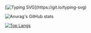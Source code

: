 [![Typing SVG](https://readme-typing-svg.herokuapp.com?color=0583CC&size=25&vCenter=true&multiline=true&width=700&height=400&lines=Hello%2C+I+am+JordanTheWebDesigner...;I+am+a+Web+Designer+and+a+Web+Developer...;Visit+jordanthewebdesigner.com+for+more+info...)](https://git.io/typing-svg)

![Anurag's GitHub stats](https://github-readme-stats.vercel.app/api?username=jordanthewebdesigner&count_private=true&include_all_commits=true&hide=contribs)


[![Top Langs](https://github-readme-stats-git-masterrstaa-rickstaa.vercel.app/api/top-langs/?username=jordanthewebdesigner&count_private=true&include_all_commits=true)](https://github.com/anuraghazra/github-readme-stats)
